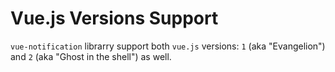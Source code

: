 # Vue.js Versions Support

`vue-notification` librarry support both `vue.js` versions: `1` \(aka "Evangelion"\) and `2` \(aka "Ghost in the shell"\) as well.

